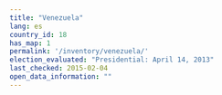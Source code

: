 ```yaml
---
title: "Venezuela"
lang: es
country_id: 18
has_map: 1
permalink: '/inventory/venezuela/'
election_evaluated: "Presidential: April 14, 2013"
last_checked: 2015-02-04
open_data_information: ""
---
```


